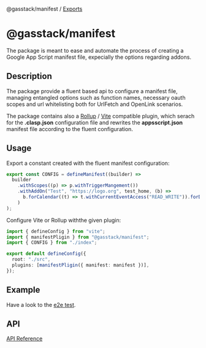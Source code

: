 @gasstack/manifest / [Exports](modules.md)

# @gasstack/manifest

The package is meant to ease and automate the process of creating a Google App Script manifest file, expecially the options regarding addons.

## Description

The package provide a fluent based api to configure a manifest file, managing entangled options such as function names, necessary oauth scopes and url whitelisting both for UrlFetch and OpenLink scenarios.

The package contains also a [Rollup](https://rollupjs.org/) / [Vite](https://vitejs.dev/) compatible plugin, which serach for the **.clasp.json** configuration file and rewrites the **appsscript.json** manifest file according to the fluent configuration.

## Usage

Export a constant created with the fluent manifest configuration:

```ts
export const CONFIG = defineManifest((builder) =>
  builder
    .withScopes((p) => p.withTriggerMangement())
    .withAddOn("Test", "https://logo.org", test_home, (b) =>
      b.forCalendar((t) => t.withCurrentEventAccess("READ_WRITE")).forDrive()
    )
);
```

Configure Vite or Rollup withthe given plugin:

```ts
import { defineConfig } from "vite";
import { manifestPligin } from "@gasstack/manifest";
import { CONFIG } from "./index";

export default defineConfig({
  root: "./src",
  plugins: [manifestPligin({ manifest: manifest })],
});
```

## Example

Have a look to the [e2e test](main.e2e.ts).

## API

[API Reference](docs/modules.md)
